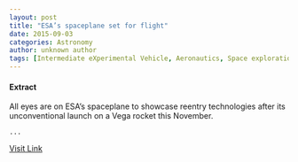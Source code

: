 ```yaml
---
layout: post
title: "ESA’s spaceplane set for flight"
date: 2015-09-03
categories: Astronomy
author: unknown author
tags: [Intermediate eXperimental Vehicle, Aeronautics, Space exploration, Industries, Space programs, Transport, Space agencies, Technology, Space technology, Aerospace, Astronautics, Flight, Spacecraft, Aerospace engineering, Outer space, Spaceflight technologies, Spaceflight]
---
```





#### Extract
>
								
		
All eyes are on ESA’s spaceplane to showcase reentry technologies after its unconventional launch on a Vega rocket this November.&nbsp;

	...



[Visit Link](http://www.esa.int/Our_Activities/Launchers/IXV/ESA_s_spaceplane_set_for_flight)


